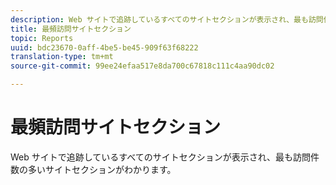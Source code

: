 ```yaml
---
description: Web サイトで追跡しているすべてのサイトセクションが表示され、最も訪問件数の多いサイトセクションがわかります。
title: 最頻訪問サイトセクション
topic: Reports
uuid: bdc23670-0aff-4be5-be45-909f63f68222
translation-type: tm+mt
source-git-commit: 99ee24efaa517e8da700c67818c111c4aa90dc02

---
```



# 最頻訪問サイトセクション

Web サイトで追跡しているすべてのサイトセクションが表示され、最も訪問件数の多いサイトセクションがわかります。

